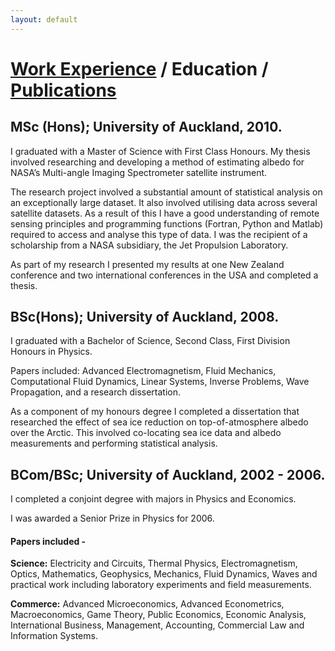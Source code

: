 ```yaml
---
layout: default
---
```


# [Work Experience](./work_experience.md) / Education / [Publications](./publications.md)
## MSc (Hons); University of Auckland, 2010.
I graduated with a Master of Science with First Class Honours. My thesis involved researching and developing a method of estimating albedo for NASA’s Multi-angle Imaging Spectrometer satellite instrument.

The research project involved a substantial amount of statistical analysis on an exceptionally large dataset.  It also involved utilising data across several satellite datasets.  As a result of this I have a good understanding of remote sensing principles and programming functions (Fortran, Python and Matlab) required to access and analyse this type of data.
I was the recipient of a scholarship from a NASA subsidiary, the Jet Propulsion Laboratory.

As part of my research I presented my results at one New Zealand conference and two international conferences in the USA and completed a thesis.

## BSc(Hons); University of Auckland, 2008.
I graduated with a Bachelor of Science, Second Class, First Division Honours in Physics.

Papers included: Advanced Electromagnetism, Fluid Mechanics, Computational Fluid Dynamics, Linear Systems, Inverse Problems, Wave Propagation, and a research dissertation. 

As a component of my honours degree I completed a dissertation that researched the effect of sea ice reduction on top-of-atmosphere albedo over the Arctic.  This involved co-locating sea ice data and albedo measurements and performing statistical analysis. 

## BCom/BSc; University of Auckland, 2002 - 2006.
I completed a conjoint degree with majors in Physics and Economics.

I was awarded a Senior Prize in Physics for 2006.

#### Papers included - 
**Science:** Electricity and Circuits, Thermal Physics, Electromagnetism, Optics, Mathematics, Geophysics, Mechanics, Fluid Dynamics, Waves and practical work including laboratory experiments and field measurements.

**Commerce:** Advanced Microeconomics, Advanced Econometrics, Macroeconomics, Game Theory, Public Economics, Economic Analysis, International Business, Management, Accounting, Commercial Law and Information Systems.
